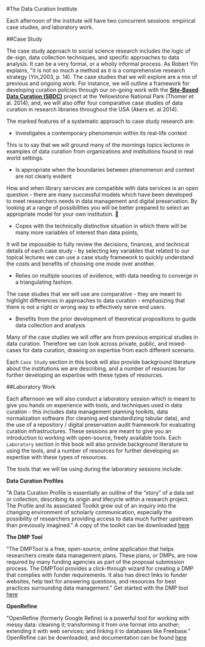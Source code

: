 #The Data Curation Institute

Each afternoon of the institute will have two concurrent sessions: empirical case studies, and laboratory work. 

##Case Study 

The case study approach to social science research includes the logic of de-sign, data collection techniques, and specific approaches to data analysis. It can be a very formal, or a wholly informal process. As Robert Yin explains, "it is not so much a method as it is a comprehensive research strategy (Yin,2003, p. 14). The case studies that we will explore are a mix of previous and ongoing work. For instance, we will outline a framework for developing curation policies through our on-going work with the **[Site-Based Data Curation (SBDC)](http://cirssweb.lis.illinois.edu/SBDC/index.php)** project at the Yellowstone National Park (Thomer et al. 2014); and, we will also offer four comparative case studies of data curation in research libraries throughout the USA (Akers et. al 2014). 

The marked features of a systematic approach to case study research are:

- Investigates a contemporary phenomenon within its real-life context

This is to say that we will ground many of the mornings topics lectures in examples of data curation from organizations and institutions found in real world settings. 

- Is appropriate when the boundaries between phenomenon and context are not clearly evident

How and when library services are compatible with data services is an open question - there are many successful models which have been developed to meet researchers needs in data management and digital preservation. By looking at a range of possibilities you will be better prepared to select an appropriate model for your own institution. 


- Copes with the technically distinctive situation in which there will be many more variables of interest than data points,

It will be impossible to fully review the decisions, finances, and technical details of each case study - by selecting key variables that related to our topical lectures we can use a case study framework to quickly understand the costs and benefits of choosing one mode over another.

- Relies on multiple sources of evidence, with data needing to converge in a triangulating fashion.

The case studies that we will use are comparative - they are meant to highlight differences in approaches to data curation - emphasizing that there is not a right or wrong way to effectively serve end users. 

- Benefits from the prior development of theoretical propositions to guide data collection and analysis

Many of the case studies we will offer are from previous empirical studies in data curation. Therefore we can look across private, public, and mixed-cases for data curation, drawing on expertise from each different scenario. 

Each `Case Study` section in this book will also provide background literature about the institutions we are describing, and a number of resources for further developing an expertise with these types of resources. 

##Laboratory Work 

Each afternoon we will also conduct a laboratory session which is meant to give you hands on experience with tools, and techniques used in data curation - this includes data management planning toolkits, data normalization software (for cleaning and standardizing tabular data), and the use of a repository / digital preservation audit framework for evaluating curation infrastructures. These sessions are meant to give you an introduction to working with open-source, freely available tools. Each `Laboratory` section in this book will also provide background literature to  using the tools, and a number of resources for further developing an expertise with these types of resources. 


The tools that we will be using during the laboratory sessions include: 


**Data Curation Profiles**

"A Data Curation Profile is essentially an outline of the “story” of a data set or collection, describing its origin and lifecycle within a research project. The Profile and its associated Toolkit grew out of an inquiry into the changing environment of scholarly communication, especially the possibility of researchers providing access to data much further upstream than previously imagined." A copy of the toolkit can be downloaded [here](http://datacurationprofiles.org/)

**The DMP Tool**

"The DMPTool is a free, open-source, online application that helps researchers create data management plans. These plans, or DMPs, are now required by many funding agencies as part of the proposal submission process. The DMPTool provides a click-through wizard for creating a DMP that complies with funder requirements. It also has direct links to funder websites, help text for answering questions, and resources for best practices surrounding data management." Get started with the DMP tool [here](https://dmptool.org/)

**OpenRefine**

"OpenRefine (formerly Google Refine) is a powerful tool for working with messy data: cleaning it; transforming it from one format into another; extending it with web services; and linking it to databases like Freebase." OpenRefine can be downloaded, and documentation can be found [here](http://openrefine.org/)
